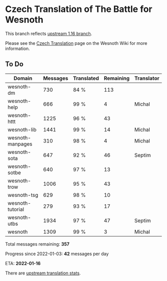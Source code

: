 # Czech Translation of The Battle for Wesnoth

This branch reflects [upstream 1.16 branch](https://github.com/wesnoth/wesnoth/tree/1.16).

Please see the [Czech Translation](https://wiki.wesnoth.org/CzechTranslation) page on the Wesnoth Wiki for more information.

## To Do

Domain | Messages | Translated | Remaining | Translator
------ | -------- | ---------- | --------- | ----------
wesnoth-dm | 730 | 84 % | 113 |
wesnoth-help | 666 | 99 % | 4 | Michal
wesnoth-httt | 1225 | 96 % | 43 |
wesnoth-lib | 1441 | 99 % | 14 | Michal
wesnoth-manpages | 310 | 98 % | 4 | Michal
wesnoth-sota | 647 | 92 % | 46 | Septim
wesnoth-sotbe | 640 | 97 % | 13 |
wesnoth-trow | 1006 | 95 % | 43 |
wesnoth-tsg | 629 | 98 % | 10 |
wesnoth-tutorial | 279 | 93 % | 17 |
wesnoth-utbs | 1934 | 97 % | 47 | Septim
wesnoth | 1309 | 99 % | 3 | Michal

Total messages remaining: **357**

Progress since 2022-01-03: **42** messages per day

ETA: **2022-01-16**

There are [upstream translation stats](https://www.wesnoth.org/gettext/?view=langs&version=branch&lang=cs).
